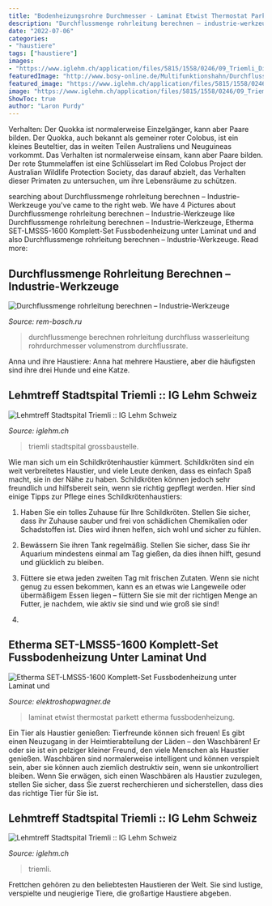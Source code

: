 ```yaml
---
title: "Bodenheizungsrohre Durchmesser - Laminat Etwist Thermostat Parkett Etherma Fussbodenheizung"
description: "Durchflussmenge rohrleitung berechnen – industrie-werkzeuge"
date: "2022-07-06"
categories:
- "haustiere"
tags: ["haustiere"]
images:
- "https://www.iglehm.ch/application/files/5815/1558/0246/09_Triemli_Didi_berichtet.JPG"
featuredImage: "http://www.bosy-online.de/Multifunktionshahn/Durchfluss-MS_Schwarz_GmbH.jpg"
featured_image: "https://www.iglehm.ch/application/files/5815/1558/0246/09_Triemli_Didi_berichtet.JPG"
image: "https://www.iglehm.ch/application/files/5815/1558/0246/09_Triemli_Didi_berichtet.JPG"
ShowToc: true
author: "Laron Purdy"
---
```



Verhalten: Der Quokka ist normalerweise Einzelgänger, kann aber Paare bilden.
Der Quokka, auch bekannt als gemeiner roter Colobus, ist ein kleines Beuteltier, das in weiten Teilen Australiens und Neuguineas vorkommt. Das Verhalten ist normalerweise einsam, kann aber Paare bilden. Der rote Stummelaffen ist eine Schlüsselart im Red Colobus Project der Australian Wildlife Protection Society, das darauf abzielt, das Verhalten dieser Primaten zu untersuchen, um ihre Lebensräume zu schützen.

	

		
searching about Durchflussmenge rohrleitung berechnen – Industrie-Werkzeuge you've came to the right web. We have 4 Pictures about Durchflussmenge rohrleitung berechnen – Industrie-Werkzeuge like Durchflussmenge rohrleitung berechnen – Industrie-Werkzeuge, Etherma SET-LMSS5-1600 Komplett-Set Fussbodenheizung unter Laminat und and also Durchflussmenge rohrleitung berechnen – Industrie-Werkzeuge. Read more:
		
    
## Durchflussmenge Rohrleitung Berechnen – Industrie-Werkzeuge

<img loading=lazy src="http://www.bosy-online.de/Multifunktionshahn/Durchfluss-MS_Schwarz_GmbH.jpg" onerror="this.onerror=null;this.src='https://tse4.mm.bing.net/th?id=OIP.k2zLgY92bd_n3KhUHOfW6AHaFV&amp;pid=15.1';" alt="Durchflussmenge rohrleitung berechnen – Industrie-Werkzeuge">

_Source: rem-bosch.ru_

>durchflussmenge berechnen rohrleitung durchfluss wasserleitung rohrdurchmesser volumenstrom durchflussrate. 

	

Anna und ihre Haustiere: Anna hat mehrere Haustiere, aber die häufigsten sind ihre drei Hunde und eine Katze.

    
## Lehmtreff Stadtspital Triemli :: IG Lehm Schweiz

<img loading=lazy src="https://www.iglehm.ch/application/files/4015/1558/0228/06_Triemli_Bettenhaus.JPG" onerror="this.onerror=null;this.src='https://tse3.mm.bing.net/th?id=OIP.FD6batAJfMr36FfSqRuSogHaFj&amp;pid=15.1';" alt="Lehmtreff Stadtspital Triemli :: IG Lehm Schweiz">

_Source: iglehm.ch_

>triemli stadtspital grossbaustelle. 

	

Wie man sich um ein Schildkrötenhaustier kümmert.
Schildkröten sind ein weit verbreitetes Haustier, und viele Leute denken, dass es einfach Spaß macht, sie in der Nähe zu haben. Schildkröten können jedoch sehr freundlich und hilfsbereit sein, wenn sie richtig gepflegt werden. Hier sind einige Tipps zur Pflege eines Schildkrötenhaustiers:
1. Haben Sie ein tolles Zuhause für Ihre Schildkröten. Stellen Sie sicher, dass ihr Zuhause sauber und frei von schädlichen Chemikalien oder Schadstoffen ist. Dies wird ihnen helfen, sich wohl und sicher zu fühlen.

2. Bewässern Sie ihren Tank regelmäßig. Stellen Sie sicher, dass Sie ihr Aquarium mindestens einmal am Tag gießen, da dies ihnen hilft, gesund und glücklich zu bleiben.

3. Füttere sie etwa jeden zweiten Tag mit frischen Zutaten. Wenn sie nicht genug zu essen bekommen, kann es an etwas wie Langeweile oder übermäßigem Essen liegen – füttern Sie sie mit der richtigen Menge an Futter, je nachdem, wie aktiv sie sind und wie groß sie sind!

4.

    
## Etherma SET-LMSS5-1600 Komplett-Set Fussbodenheizung Unter Laminat Und

<img loading=lazy src="https://www.elektroshopwagner.de/images/product_images/popup_images/221970_0.jpg" onerror="this.onerror=null;this.src='https://tse1.mm.bing.net/th?id=OIP.hNm3IVDsfaYJna_dS_rAVAAAAA&amp;pid=15.1';" alt="Etherma SET-LMSS5-1600 Komplett-Set Fussbodenheizung unter Laminat und">

_Source: elektroshopwagner.de_

>laminat etwist thermostat parkett etherma fussbodenheizung. 

	

Ein Tier als Haustier genießen:
Tierfreunde können sich freuen! Es gibt einen Neuzugang in der Heimtierabteilung der Läden – den Waschbären! Er oder sie ist ein pelziger kleiner Freund, den viele Menschen als Haustier genießen. Waschbären sind normalerweise intelligent und können verspielt sein, aber sie können auch ziemlich destruktiv sein, wenn sie unkontrolliert bleiben. Wenn Sie erwägen, sich einen Waschbären als Haustier zuzulegen, stellen Sie sicher, dass Sie zuerst recherchieren und sicherstellen, dass dies das richtige Tier für Sie ist.

    
## Lehmtreff Stadtspital Triemli :: IG Lehm Schweiz

<img loading=lazy src="https://www.iglehm.ch/application/files/5815/1558/0246/09_Triemli_Didi_berichtet.JPG" onerror="this.onerror=null;this.src='https://tse3.mm.bing.net/th?id=OIP.sTfnf_1gHah44RAXkXGCUAHaFj&amp;pid=15.1';" alt="Lehmtreff Stadtspital Triemli :: IG Lehm Schweiz">

_Source: iglehm.ch_

>triemli. 

	

Frettchen gehören zu den beliebtesten Haustieren der Welt. Sie sind lustige, verspielte und neugierige Tiere, die großartige Haustiere abgeben.

